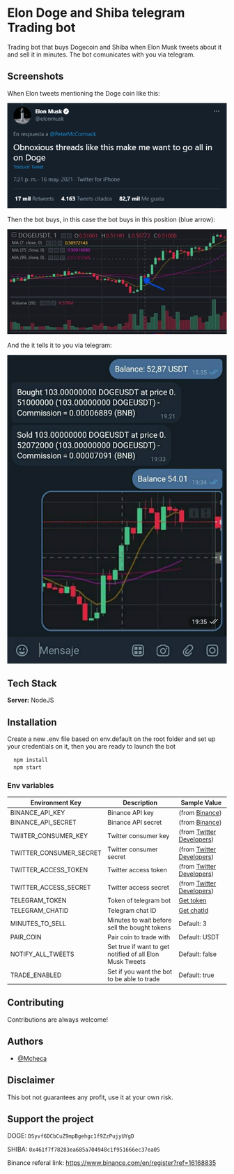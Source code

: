 
# Elon Doge and Shiba telegram Trading bot

Trading bot that buys Dogecoin and Shiba when Elon Musk tweets about it and sell it in minutes. The bot comunicates with you via telegram.

## Screenshots
When Elon tweets mentioning the Doge coin like this:

![App Screenshot](img/tweet1.png)

Then the bot buys, in this case the bot buys in this position (blue arrow):

![App Screenshot](img/view1.jpg)

And the it tells it to you via telegram:

![App Screenshot](img/tlgrm1.jpg)

  
## Tech Stack

**Server:** NodeJS

  
## Installation 

Create a new .env file based on env.default on the root folder and set up your credentials on it, then you are ready to launch the bot

```bash 
  npm install
  npm start
```

### Env variables

   | Environment Key                | Description                                                               | Sample Value                                                                                        |
   | ------------------------------ | ------------------------------------------------------------------------- | --------------------------------------------------------------------------------------------------- |
   | BINANCE_API_KEY           | Binance API key                                                  | (from [Binance](https://binance.zendesk.com/hc/en-us/articles/360002502072-How-to-create-API))      |
   | BINANCE_API_SECRET        | Binance API secret                                               | (from [Binance](https://binance.zendesk.com/hc/en-us/articles/360002502072-How-to-create-API))      |
   | TWIITER_CONSUMER_KEY           | Twitter consumer key                                                  | (from [Twitter Developers](http://developer.twitter.com/))                                 |
   | TWITTER_CONSUMER_SECRET        | Twitter consumer secret                                               | (from [Twitter Developers](http://developer.twitter.com/))                                   |
   | TWITTER_ACCESS_TOKEN          | Twitter access token                                                      | (from [Twitter Developers](http://developer.twitter.com/))                                                                                                 |
   | TWITTER_ACCESS_SECRET      | Twitter access secret                                                        | (from [Twitter Developers](http://developer.twitter.com/))   |
   | TELEGRAM_TOKEN          | Token of telegram bot                                                            | [Get token](https://core.telegram.org/bots)                                                                                          |
   | TELEGRAM_CHATID         | Telegram chat ID                                                            | [Get chatId](https://telegram.me/get_id_bot)                                                                                               |
   | MINUTES_TO_SELL   | Minutes to wait before sell the bought tokens | Default: 3                                                                                                |
   | PAIR_COIN | Pair coin to trade with | Default: USDT                                                                                             |
   | NOTIFY_ALL_TWEETS | Set true if want to get notified of all Elon Musk Tweets | Default: false |
   | TRADE_ENABLED | Set if you want the bot to be able to trade | Default: true |


## Contributing

Contributions are always welcome!

## Authors

- [@Mcheca](https://github.com/MCheca)

## Disclaimer
This bot not guarantees any profit, use it at your own risk.

## Support the project
DOGE: ```DSyvf6DCbCuZ9mpBgehgc1f9ZzPujyUYgD```

SHIBA: ```0x461f7f78283ea685a704948c1f951666ec37ea05```

Binance referal link: https://www.binance.com/en/register?ref=16168835

  
